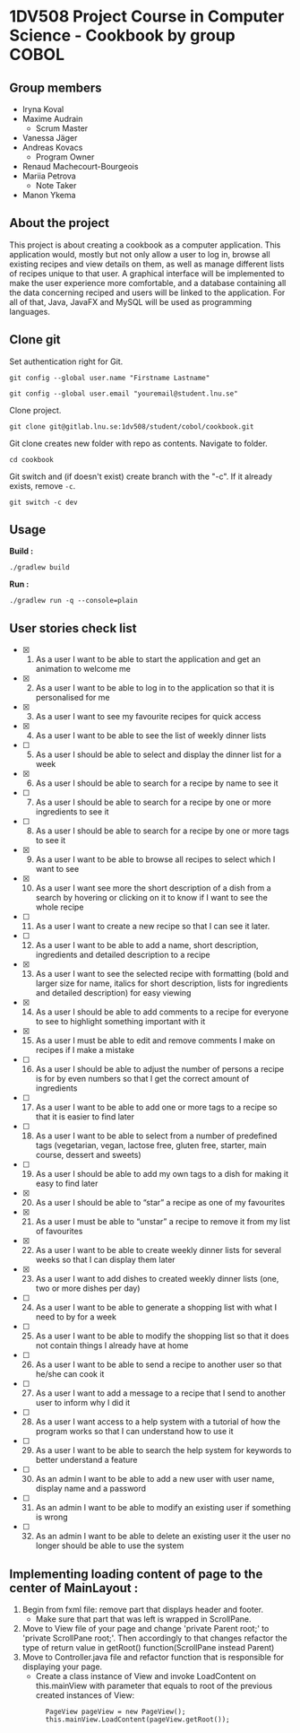 # 1DV508 Project Course in Computer Science - Cookbook by group COBOL

## Group members
* Iryna Koval
* Maxime Audrain 
    * Scrum Master
* Vanessa Jäger
* Andreas Kovacs
    * Program Owner
* Renaud Machecourt-Bourgeois
* Mariia Petrova
    * Note Taker
* Manon Ykema


## About the project

This project is about creating a cookbook as a computer application. This application would, mostly but not only allow a user to log in, browse all existing recipes and view details on them, as well as manage different lists of recipes unique to that user. A graphical interface will be implemented to make the user experience more comfortable, and a database containing all the data concerning reciped and users will be linked to the application. For all of that, Java, JavaFX and MySQL will be used as programming languages.

## Clone git 
Set authentication right for Git. 
```
git config --global user.name "Firstname Lastname"
```
```
git config --global user.email "youremail@student.lnu.se"
```

Clone project. 
```
git clone git@gitlab.lnu.se:1dv508/student/cobol/cookbook.git
```

Git clone creates new folder with repo as contents. Navigate to folder. 
```
cd cookbook
```

Git switch and (if doesn't exist) create branch with the "-c". If it already exists, remove `-c`. 
```
git switch -c dev
```

## Usage
**Build :**
```
./gradlew build
```

**Run :**
```
./gradlew run -q --console=plain
```

## User stories check list
- [X] 1. As a user I want to be able to start the application and get an animation
to welcome me
- [X] 2. As a user I want to be able to log in to the application so that it is personalised
for me
- [X] 3. As a user I want to see my favourite recipes for quick access
- [X] 4. As a user I want to be able to see the list of weekly dinner lists
- [ ] 5. As a user I should be able to select and display the dinner list for a week
- [X] 6. As a user I should be able to search for a recipe by name to see it
- [ ] 7. As a user I should be able to search for a recipe by one or more ingredients
to see it
- [ ] 8. As a user I should be able to search for a recipe by one or more tags to
see it
- [X] 9. As a user I want to be able to browse all recipes to select which I want
to see
- [X] 10. As a user I want see more the short description of a dish from a search
by hovering or clicking on it to know if I want to see the whole recipe
- [ ] 11. As a user I want to create a new recipe so that I can see it later.
- [ ] 12. As a user I want to be able to add a name, short description, ingredients
and detailed description to a recipe
- [X] 13. As a user I want to see the selected recipe with formatting (bold and
larger size for name, italics for short description, lists for ingredients
and detailed description) for easy viewing
- [X] 14. As a user I should be able to add comments to a recipe for everyone to
see to highlight something important with it
- [X] 15. As a user I must be able to edit and remove comments I make on recipes
if I make a mistake
- [ ] 16. As a user I should be able to adjust the number of persons a recipe is
for by even numbers so that I get the correct amount of ingredients
- [ ] 17. As a user I want to be able to add one or more tags to a recipe so that it
is easier to find later
- [ ] 18. As a user I want to be able to select from a number of predefined tags
(vegetarian, vegan, lactose free, gluten free, starter, main course, dessert
and sweets)
- [ ] 19. As a user I should be able to add my own tags to a dish for making it
easy to find later
- [X] 20. As a user I should be able to “star” a recipe as one of my favourites
- [X] 21. As a user I must be able to “unstar” a recipe to remove it from my list
of favourites
- [X] 22. As a user I want to be able to create weekly dinner lists for several weeks
so that I can display them later
- [X] 23. As a user I want to add dishes to created weekly dinner lists (one, two
or more dishes per day)
- [ ] 24. As a user I want to be able to generate a shopping list with what I need
to by for a week
- [ ] 25. As a user I want to be able to modify the shopping list so that it does
not contain things I already have at home
- [ ] 26. As a user I want to be able to send a recipe to another user so that he/she
can cook it
- [ ] 27. As a user I want to add a message to a recipe that I send to another user
to inform why I did it
- [ ] 28. As a user I want access to a help system with a tutorial of how the
program works so that I can understand how to use it
- [ ] 29. As a user I want to be able to search the help system for keywords to
better understand a feature
- [ ] 30. As an admin I want to be able to add a new user with user name, display
name and a password
- [ ] 31. As an admin I want to be able to modify an existing user if something
is wrong
- [ ] 32. As an admin I want to be able to delete an existing user it the user no
longer should be able to use the system


## Implementing loading content of page to the center of MainLayout :
1. Begin from fxml file: remove part that displays header and footer.
   * Make sure that part that was left is wrapped in ScrollPane.
2. Move to View file of your page and change 'private Parent root;' to 'private ScrollPane root;'.
Then accordingly to that changes refactor the type of return value in getRoot() function(ScrollPane instead Parent)
3. Move to Controller.java file and refactor function that is responsible for displaying your page.
   * Create a class instance of View and invoke LoadContent on this.mainView with parameter that equals to root of the previous created instances of View:
```
         PageView pageView = new PageView();
         this.mainView.LoadContent(pageView.getRoot());
```